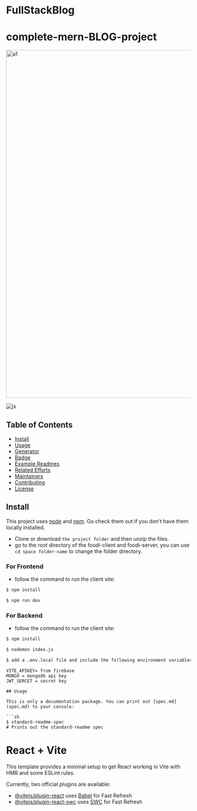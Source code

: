 ﻿# FullStackBlog
 
# complete-mern-BLOG-project

<img width="950" alt="a1" src="https://github.com/Akash02032002/FullStackBlog/assets/84145371/b607d017-333c-4143-bbea-0ef817fd0be3">


![js](https://github.com/Akash02032002/FullStackBlog/assets/84145371/a3e061e1-f5ee-4a46-ae2c-f5a1f6fd1a25)


## Table of Contents
- [Install](#install)
- [Usage](#usage)
- [Generator](#generator)
- [Badge](#badge)
- [Example Readmes](#example-readmes)
- [Related Efforts](#related-efforts)
- [Maintainers](#maintainers)
- [Contributing](#contributing)
- [License](#license)

## Install

This project uses [node](http://nodejs.org) and [npm](https://npmjs.com). Go check them out if you don't have them locally installed.

- Clone or download `the project folder` and then unzip the files.
- go to the root directory of the foodi-client and foodi-server, you can use `cd space folder-name` to change the folder directory.

### For Frontend 
- follow the command to run the client site: 

```sh
$ npm install
```
```sh
$ npm run dev
```

### For Backend 
- follow the command to run the client site: 

```sh
$ npm install
```
```sh
$ nodemon index.js
```

```sh
$ add a .env.local file and include the following environment variables
```

```
VITE_APIKEY= from firebase
MONGO = mongodb api key
JWT_SERCET = secret key

## Usage

This is only a documentation package. You can print out [spec.md](spec.md) to your console:

```sh
$ standard-readme-spec
# Prints out the standard-readme spec
```

# React + Vite

This template provides a minimal setup to get React working in Vite with HMR and some ESLint rules.

Currently, two official plugins are available:

- [@vitejs/plugin-react](https://github.com/vitejs/vite-plugin-react/blob/main/packages/plugin-react/README.md) uses [Babel](https://babeljs.io/) for Fast Refresh
- [@vitejs/plugin-react-swc](https://github.com/vitejs/vite-plugin-react-swc) uses [SWC](https://swc.rs/) for Fast Refresh
#




